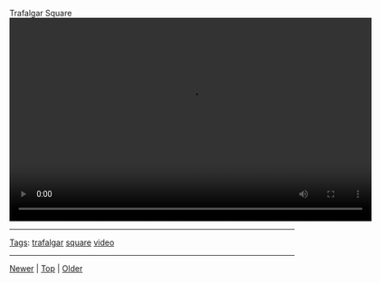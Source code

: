 <!--
title: Trafalgar Square
date: 2020-06-28T14:57:48.979Z
tags: trafalgar, square, video
-->










Trafalgar Square
<video controls="controls" autoplay="autoplay" src="126202652533.mp4" type="video/mp4" width="640" height="360"></video>

<!--BOTTOM-POST-NAVIGATION-->
---

[Tags](tags.md): [trafalgar](tag-trafalgar.md) [square](tag-square.md) [video](tag-video.md)

---

[Newer](126006039890.md) | [Top](index.md) | [Older](126202669317.md)